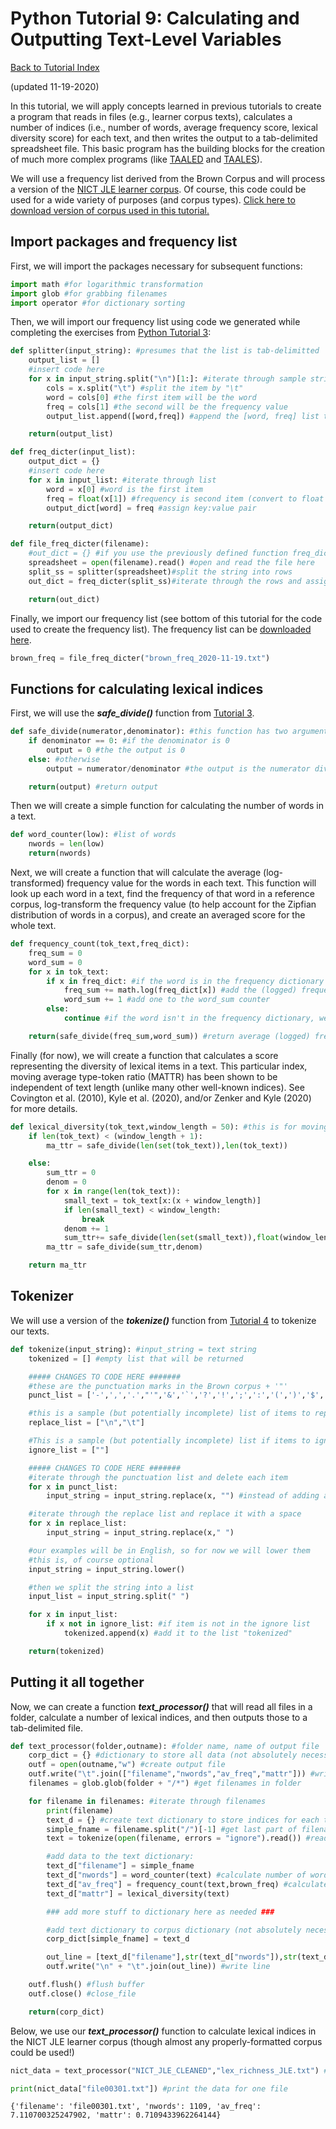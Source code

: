 # Python Tutorial 9: Calculating and Outputting Text-Level Variables
[Back to Tutorial Index](py_index.md)

(updated 11-19-2020)

In this tutorial, we will apply concepts learned in previous tutorials to create a program that reads in files (e.g., learner corpus texts), calculates a number of indices (i.e., number of words, average frequency score, lexical diversity score) for each text, and then writes the output to a tab-delimited spreadsheet file. This basic program has the building blocks for the creation of much more complex programs (like [TAALED](https://www.linguisticanalysistools.org/taaled.html) and [TAALES](https://www.linguisticanalysistools.org/taales.html)).

We will use a frequency list derived from the Brown Corpus and will process a version of the [NICT JLE learner corpus](https://alaginrc.nict.go.jp/nict_jle/index_E.html). Of course, this code could be used for a wide variety of purposes (and corpus types). [Click here to download version of corpus used in this tutorial.]()

## Import packages and frequency list
First, we will import the packages necessary for subsequent functions:

```python
import math #for logarithmic transformation
import glob #for grabbing filenames
import operator #for dictionary sorting
```

Then, we will import our frequency list using code we generated while completing the exercises from [Python Tutorial 3](Python_Tutorial_3.md):

```python
def splitter(input_string): #presumes that the list is tab-delimitted
	output_list = []
	#insert code here
	for x in input_string.split("\n")[1:]: #iterate through sample string split by "\n", skip header row
		cols = x.split("\t") #split the item by "\t"
		word = cols[0] #the first item will be the word
		freq = cols[1] #the second will be the frequency value
		output_list.append([word,freq]) #append the [word, freq] list to the output list

	return(output_list)

def freq_dicter(input_list):
	output_dict = {}
	#insert code here
	for x in input_list: #iterate through list
		word = x[0] #word is the first item
		freq = float(x[1]) #frequency is second item (convert to float using float())
		output_dict[word] = freq #assign key:value pair

	return(output_dict)

def file_freq_dicter(filename):
	#out_dict = {} #if you use the previously defined function freq_dicter() this is not necessary
	spreadsheet = open(filename).read() #open and read the file here
	split_ss = splitter(spreadsheet)#split the string into rows
	out_dict = freq_dicter(split_ss)#iterate through the rows and assign the word as the key and the frequency as the value

	return(out_dict)
```

Finally, we import our frequency list (see bottom of this tutorial for the code used to create the frequency list). The frequency list can be [downloaded here]().

```python
brown_freq = file_freq_dicter("brown_freq_2020-11-19.txt")
```

## Functions for calculating lexical indices

First, we will use the **_safe_divide()_** function from [Tutorial 3](Python_Tutorial_3.md).

```python
def safe_divide(numerator,denominator): #this function has two arguments
	if denominator == 0: #if the denominator is 0
		output = 0 #the the output is 0
	else: #otherwise
		output = numerator/denominator #the output is the numerator divided by the denominator

	return(output) #return output
```

Then we will create a simple function for calculating the number of words in a text.

```python
def word_counter(low): #list of words
	nwords = len(low)
	return(nwords)
```

Next, we will create a function that will calculate the average (log-transformed) frequency value for the words in each text. This function will look up each word in a text, find the frequency of that word in a reference corpus, log-transform the frequency value (to help account for the Zipfian distribution of words in a corpus), and create an averaged score for the whole text.

```python
def frequency_count(tok_text,freq_dict):
	freq_sum = 0
	word_sum = 0
	for x in tok_text:
		if x in freq_dict: #if the word is in the frequency dictionary
			freq_sum += math.log(freq_dict[x]) #add the (logged) frequency value to the freq_sum counter
			word_sum += 1 #add one to the word_sum counter
		else:
			continue #if the word isn't in the frequency dictionary, we will ignore it in our index calculation

	return(safe_divide(freq_sum,word_sum)) #return average (logged) frequency score for words in the text
```

Finally (for now), we will create a function that calculates a score representing the diversity of lexical items in a text. This particular index, moving average type-token ratio (MATTR) has been shown to be independent of text length (unlike many other well-known indices). See Covington et al. (2010), Kyle et al. (2020), and/or Zenker and Kyle (2020) for more details.

```python
def lexical_diversity(tok_text,window_length = 50): #this is for moving average type token ratio (TTR). See Covington et al., 2010; Kyle et al. (2020); Zenker & Kyle (2020)
	if len(tok_text) < (window_length + 1):
		ma_ttr = safe_divide(len(set(tok_text)),len(tok_text))

	else:
		sum_ttr = 0
		denom = 0
		for x in range(len(tok_text)):
			small_text = tok_text[x:(x + window_length)]
			if len(small_text) < window_length:
				break
			denom += 1
			sum_ttr+= safe_divide(len(set(small_text)),float(window_length))
		ma_ttr = safe_divide(sum_ttr,denom)

	return ma_ttr
```

## Tokenizer
We will use a version of the **_tokenize()_** function from [Tutorial 4](Python_Tutorial_4.md) to tokenize our texts.

```python
def tokenize(input_string): #input_string = text string
	tokenized = [] #empty list that will be returned

	##### CHANGES TO CODE HERE #######
	#these are the punctuation marks in the Brown corpus + '"'
	punct_list = ['-',',','.',"'",'&','`','?','!',';',':','(',')','$','/','%','*','+','[',']','{','}','"']

	#this is a sample (but potentially incomplete) list of items to replace with spaces
	replace_list = ["\n","\t"]

	#This is a sample (but potentially incomplete) list if items to ignore
	ignore_list = [""]

	##### CHANGES TO CODE HERE #######
	#iterate through the punctuation list and delete each item
	for x in punct_list:
		input_string = input_string.replace(x, "") #instead of adding a space before punctuation marks, we will delete them (by replacing with nothing)

	#iterate through the replace list and replace it with a space
	for x in replace_list:
		input_string = input_string.replace(x," ")

	#our examples will be in English, so for now we will lower them
	#this is, of course optional
	input_string = input_string.lower()

	#then we split the string into a list
	input_list = input_string.split(" ")

	for x in input_list:
		if x not in ignore_list: #if item is not in the ignore list
			tokenized.append(x) #add it to the list "tokenized"

	return(tokenized)
```

## Putting it all together
Now, we can create a function **_text_processor()_** that will read all files in a folder, calculate a number of lexical indices, and then outputs those to a tab-delimited file.

```python
def text_processor(folder,outname): #folder name, name of output file
	corp_dict = {} #dictionary to store all data (not absolutely necessary, but potentially helpful)
	outf = open(outname,"w") #create output file
	outf.write("\t".join(["filename","nwords","av_freq","mattr"])) #write header
	filenames = glob.glob(folder + "/*") #get filenames in folder

	for filename in filenames: #iterate through filenames
		print(filename)
		text_d = {} #create text dictionary to store indices for each text
		simple_fname = filename.split("/")[-1] #get last part of filename
		text = tokenize(open(filename, errors = "ignore").read()) #read file and tokenize it

		#add data to the text dictionary:
		text_d["filename"] = simple_fname
		text_d["nwords"] = word_counter(text) #calculate number of words
		text_d["av_freq"] = frequency_count(text,brown_freq) #calculate average frequency
		text_d["mattr"] = lexical_diversity(text)

		### add more stuff to dictionary here as needed ###

		#add text dictionary to corpus dictionary (not absolutely necessary, but potentially helpful)
		corp_dict[simple_fname] = text_d

		out_line = [text_d["filename"],str(text_d["nwords"]),str(text_d["av_freq"]),str(text_d["mattr"])] #create line for output, make sure to turn any numbers to strings
		outf.write("\n" + "\t".join(out_line)) #write line

	outf.flush() #flush buffer
	outf.close() #close_file

	return(corp_dict)
```

Below, we use our **_text_processor()_** function to calculate lexical indices in the NICT JLE learner corpus (though almost any properly-formatted corpus could be used!)

```python
nict_data = text_processor("NICT_JLE_CLEANED","lex_richness_JLE.txt") #write data to a file named "lex_richness_JLE.txt"

print(nict_data["file00301.txt"]) #print the data for one file
```

```
{'filename': 'file00301.txt', 'nwords': 1109, 'av_freq': 7.110700325247902, 'mattr': 0.7109433962264144}
```
